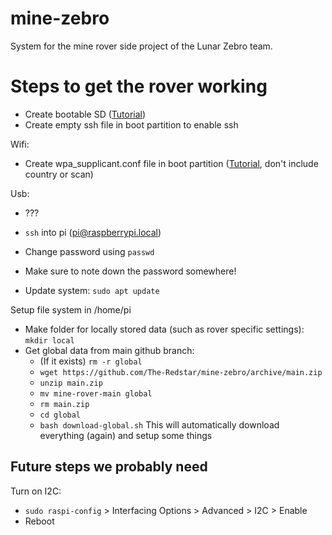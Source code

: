 # mine-zebro
System for the mine rover side project of the Lunar Zebro team.

# Steps to get the rover working
- Create bootable SD ([Tutorial](https://www.raspberrypi.org/documentation/computers/getting-started.html))
- Create empty ssh file in boot partition to enable ssh

Wifi:
- Create wpa_supplicant.conf file in boot partition ([Tutorial](https://www.raspberrypi-spy.co.uk/2017/04/manually-setting-up-pi-wifi-using-wpa_supplicant-conf/), don't include country or scan)

Usb:
- ???

- `ssh` into pi (pi@raspberrypi.local)
- Change password using `passwd`
- Make sure to note down the password somewhere!
- Update system: `sudo apt update`

Setup file system in /home/pi
- Make folder for locally stored data (such as rover specific settings): `mkdir local`
- Get global data from main github branch:
  - (If it exists) `rm -r global`
  - `wget https://github.com/The-Redstar/mine-zebro/archive/main.zip`
  - `unzip main.zip`
  - `mv mine-rover-main global`
  - `rm main.zip`
  - `cd global`
  - `bash download-global.sh` This will automatically download everything (again) and setup some things


## Future steps we probably need
Turn on I2C:
- `sudo raspi-config` > Interfacing Options > Advanced > I2C > Enable
- Reboot
